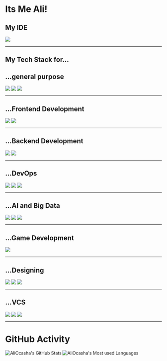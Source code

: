 # Its Me Ali!

## My IDE
<img align="left" src="https://img.shields.io/badge/Visual%20Studio%20Code-0078d7.svg?style=for-the-badge&logo=visual-studio-code&logoColor=white" />
<br>

---
## My Tech Stack for...
## ...general purpose

<img align="left" src="https://img.shields.io/badge/c-%2300599C.svg?style=for-the-badge&logo=c&logoColor=white" />
<img align="left" src="https://img.shields.io/badge/c++-%2300599C.svg?style=for-the-badge&logo=c%2B%2B&logoColor=white" />
<img align="left" src="https://img.shields.io/badge/Go-00ADD8?style=for-the-badge&logo=go&logoColor=white" />
<br>

---

## ...Frontend Development
<img align="left" src="https://img.shields.io/badge/Android%20Studio-3DDC84.svg?style=for-the-badge&logo=android-studio&logoColor=white" />
<img align="left" src="https://img.shields.io/badge/Flutter-02569B?style=for-the-badge&logo=flutter&logoColor=white" />
<br>

---

## ...Backend Development
<img align="left" src="https://img.shields.io/badge/spring-%236DB33F.svg?style=for-the-badge&logo=spring&logoColor=white" />
<img align="left" src="https://img.shields.io/badge/postgres-%23316192.svg?style=for-the-badge&logo=postgresql&logoColor=white" />
<br>

---
## ...DevOps
<img align="left" src="https://img.shields.io/badge/docker-%230db7ed.svg?style=for-the-badge&logo=docker&logoColor=white" />
<img align="left" src="https://img.shields.io/badge/kubernetes-%23326ce5.svg?style=for-the-badge&logo=kubernetes&logoColor=white" />
<img align="left" src="	https://img.shields.io/badge/Microsoft_Azure-0089D6?style=for-the-badge&logo=microsoft-azure&logoColor=white" />
<br>

---
## ...AI and Big Data
<img align="left" src="https://img.shields.io/badge/python-3670A0?style=for-the-badge&logo=python&logoColor=ffdd54" />
<img align="left" src="https://img.shields.io/badge/numpy-%23013243.svg?style=for-the-badge&logo=numpy&logoColor=white" />
<img align="left" src="https://img.shields.io/badge/pandas-%23150458.svg?style=for-the-badge&logo=pandas&logoColor=white" />
<br>

---

## ...Game Development
<img align="left" src="https://img.shields.io/badge/unity-%23000000.svg?style=for-the-badge&logo=unity&logoColor=white" />
<br>

---

## ...Designing
<img align="left" src="https://img.shields.io/badge/blender-%23F5792A.svg?style=for-the-badge&logo=blender&logoColor=white" />
<img align="left" src="https://img.shields.io/badge/adobeillustrator-%23FF9A00.svg?style=for-the-badge&logo=adobeillustrator&logoColor=white" />
<img align="left" src="https://img.shields.io/badge/adobephotoshop-%2331A8FF.svg?style=for-the-badge&logo=adobephotoshop&logoColor=white" />
<br>

---
## ...VCS
<img align="left" src="https://img.shields.io/badge/git-%23F05033.svg?style=for-the-badge&logo=git&logoColor=white" />
<img align="left" src="	https://img.shields.io/badge/Bitbucket-330F63?style=for-the-badge&logo=bitbucket&logoColor=white" />
<img align="left" src="https://img.shields.io/badge/github-%23121011.svg?style=for-the-badge&logo=github&logoColor=white" />
<br>

---

# GitHub Activity
<img align="left" alt="AliOcasha's GitHub Stats" src="https://github-readme-stats.vercel.app/api?username=AliOcasha&show_icons=true&hide_border=false" />
<img align="left" alt="AliOcasha's Most used Languages" src="https://readme-stats-envoy-vc.vercel.app/api/top-langs/?username=AliOcasha&layout=compact" />